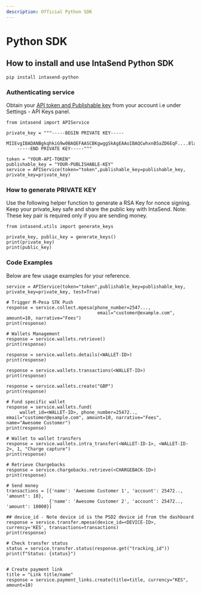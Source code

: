 ```yaml
---
description: Official Python SDK
---
```


# Python SDK

## How to install and use IntaSend Python SDK

```
pip install intasend-python
```

### Authenticating service

Obtain your [API token and Publishable key](../send-payments/api-authentication.md#how-to-generate-api-token) from your account i.e under Settings - API Keys panel.

```
from intasend import APIService

private_key = """-----BEGIN PRIVATE KEY-----
    MIIEvgIBADANBgkqhkiG9w0BAQEFAASCBKgwggSkAgEAAoIBAQCwhxnB5aZD6EqF....8laHwYTQdDbAlCGZB992YoHl
    -----END PRIVATE KEY-----"""

token = "YOUR-API-TOKEN"
publishable_key = "YOUR-PUBLISHABLE-KEY"
service = APIService(token="token",publishable_key=publishable_key, private_key=private_key)
```

### How to generate PRIVATE KEY

Use the following helper function to generate a RSA Key for nonce signing. Keep your private\_key safe and share the public key with IntaSend. Note: These key pair is required only if you are sending money.

```
from intasend.utils import generate_keys

private_key, public_key = generate_keys()
print(private_key)
print(public_key)
```

### Code Examples

Below are few usage examples for your reference.

```
service = APIService(token="token",publishable_key=publishable_key, private_key=private_key, test=True)

# Trigger M-Pesa STK Push
response = service.collect.mpesa(phone_number=2547...,
                                  email="customer@example.com", amount=10, narrative="Fees")
print(response)

# Wallets Management
response = service.wallets.retrieve()
print(response)

response = service.wallets.details(<WALLET-ID>)
print(response)

response = service.wallets.transactions(<WALLET-ID>)
print(response)

response = service.wallets.create("GBP")
print(response)

# Fund specific wallet
response = service.wallets.fund(
     wallet_id=<WALLET-ID>, phone_number=25472.., email="customer@example.com", amount=10, narrative="Fees", name="Awesome Customer")
print(response)

# Wallet to wallet transfers
response = service.wallets.intra_transfer(<WALLET-ID-1>, <WALLET-ID-2>, 1, "Charge capture")
print(response)

# Retrieve Chargebacks
response = service.chargebacks.retrieve(<CHARGEBACK-ID>)
print(response)

# Send money
transactions = [{'name': 'Awesome Customer 1', 'account': 25472.., 'amount': 10},
                {'name': 'Awesome Customer 2', 'account': 25472.., 'amount': 10000}]

## device_id - Note device id is the PSD2 device id from the dashboard
response = service.transfer.mpesa(device_id=<DEVICE-ID>, currency='KES', transactions=transactions)
print(response)

# Check transfer status
status = service.transfer.status(response.get("tracking_id"))
print(f"Status: {status}")


# Create payment link
title = "Link title/name"
response = service.payment_links.create(title=title, currency="KES", amount=10)
```
